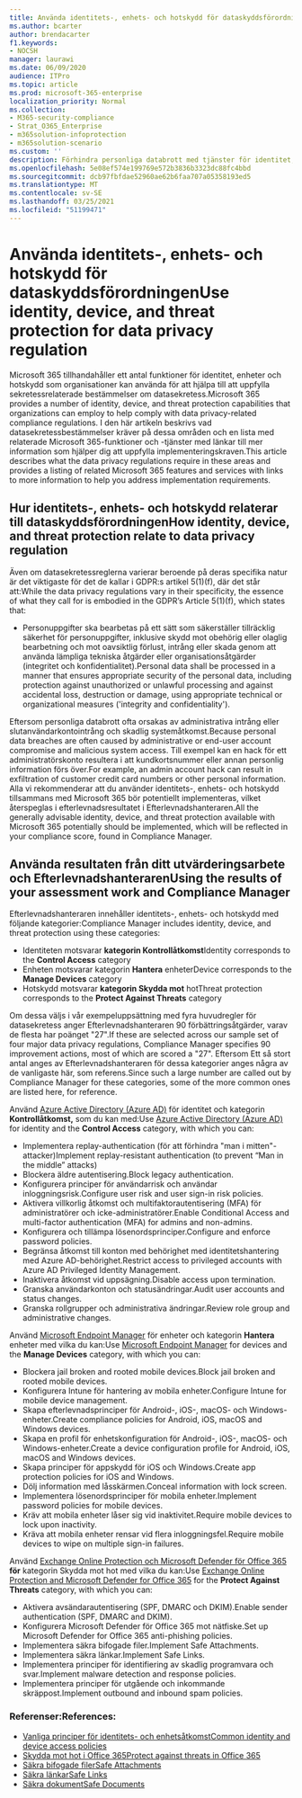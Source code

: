 ```yaml
---
title: Använda identitets-, enhets- och hotskydd för dataskyddsförordningen
ms.author: bcarter
author: brendacarter
f1.keywords:
- NOCSH
manager: laurawi
ms.date: 06/09/2020
audience: ITPro
ms.topic: article
ms.prod: microsoft-365-enterprise
localization_priority: Normal
ms.collection:
- M365-security-compliance
- Strat_O365_Enterprise
- m365solution-infoprotection
- m365solution-scenario
ms.custom: ''
description: Förhindra personliga databrott med tjänster för identitet, enhet och hotskydd i Microsoft 365.
ms.openlocfilehash: 5e08ef574e199769e572b3836b3323dc88fc4bbd
ms.sourcegitcommit: dcb97fbfdae52960ae62b6faa707a05358193ed5
ms.translationtype: MT
ms.contentlocale: sv-SE
ms.lasthandoff: 03/25/2021
ms.locfileid: "51199471"
---
```

# <a name="use-identity-device-and-threat-protection-for-data-privacy-regulation"></a><span data-ttu-id="0a10a-103">Använda identitets-, enhets- och hotskydd för dataskyddsförordningen</span><span class="sxs-lookup"><span data-stu-id="0a10a-103">Use identity, device, and threat protection for data privacy regulation</span></span>

<span data-ttu-id="0a10a-104">Microsoft 365 tillhandahåller ett antal funktioner för identitet, enheter och hotskydd som organisationer kan använda för att hjälpa till att uppfylla sekretessrelaterade bestämmelser om datasekretess.</span><span class="sxs-lookup"><span data-stu-id="0a10a-104">Microsoft 365 provides a number of identity, device, and threat protection capabilities that organizations can employ to help comply with data privacy-related compliance regulations.</span></span> <span data-ttu-id="0a10a-105">I den här artikeln beskrivs vad datasekretessbestämmelser kräver på dessa områden och en lista med relaterade Microsoft 365-funktioner och -tjänster med länkar till mer information som hjälper dig att uppfylla implementeringskraven.</span><span class="sxs-lookup"><span data-stu-id="0a10a-105">This article describes what the data privacy regulations require in these areas and provides a listing of related Microsoft 365 features and services with links to more information to help you address implementation requirements.</span></span>

## <a name="how-identity-device-and-threat-protection-relate-to-data-privacy-regulation"></a><span data-ttu-id="0a10a-106">Hur identitets-, enhets- och hotskydd relaterar till dataskyddsförordningen</span><span class="sxs-lookup"><span data-stu-id="0a10a-106">How identity, device, and threat protection relate to data privacy regulation</span></span>

<span data-ttu-id="0a10a-107">Även om datasekretessreglerna varierar beroende på deras specifika natur är det viktigaste för det de kallar i GDPR:s artikel 5(1)(f), där det står att:</span><span class="sxs-lookup"><span data-stu-id="0a10a-107">While the data privacy regulations vary in their specificity, the essence of what they call for is embodied in the GDPR’s Article 5(1)(f), which states that:</span></span>

- <span data-ttu-id="0a10a-108">Personuppgifter ska bearbetas på ett sätt som säkerställer tillräcklig säkerhet för personuppgifter, inklusive skydd mot obehörig eller olaglig bearbetning och mot oavsiktlig förlust, intrång eller skada genom att använda lämpliga tekniska åtgärder eller organisationsåtgärder (integritet och konfidentialitet).</span><span class="sxs-lookup"><span data-stu-id="0a10a-108">Personal data shall be processed in a manner that ensures appropriate security of the personal data, including protection against unauthorized or unlawful processing and against accidental loss, destruction or damage, using appropriate technical or organizational measures ('integrity and confidentiality').</span></span>

<span data-ttu-id="0a10a-109">Eftersom personliga databrott ofta orsakas av administrativa intrång eller slutanvändarkontointrång och skadlig systemåtkomst.</span><span class="sxs-lookup"><span data-stu-id="0a10a-109">Because personal data breaches are often caused by administrative or end-user account compromise and malicious system access.</span></span> <span data-ttu-id="0a10a-110">Till exempel kan en hack för ett administratörskonto resultera i att kundkortsnummer eller annan personlig information förs över.</span><span class="sxs-lookup"><span data-stu-id="0a10a-110">For example, an admin account hack can result in exfiltration of customer credit card numbers or other personal information.</span></span> <span data-ttu-id="0a10a-111">Alla vi rekommenderar att du använder identitets-, enhets- och hotskydd tillsammans med Microsoft 365 bör potentiellt implementeras, vilket återspeglas i efterlevnadsresultatet i Efterlevnadshanteraren.</span><span class="sxs-lookup"><span data-stu-id="0a10a-111">All the generally advisable identity, device, and threat protection available with Microsoft 365 potentially should be implemented, which will be reflected in your compliance score, found in Compliance Manager.</span></span>

## <a name="using-the-results-of-your-assessment-work-and-compliance-manager"></a><span data-ttu-id="0a10a-112">Använda resultaten från ditt utvärderingsarbete och Efterlevnadshanteraren</span><span class="sxs-lookup"><span data-stu-id="0a10a-112">Using the results of your assessment work and Compliance Manager</span></span>

<span data-ttu-id="0a10a-113">Efterlevnadshanteraren innehåller identitets-, enhets- och hotskydd med följande kategorier:</span><span class="sxs-lookup"><span data-stu-id="0a10a-113">Compliance Manager includes identity, device, and threat protection using these categories:</span></span>

- <span data-ttu-id="0a10a-114">Identiteten motsvarar **kategorin Kontrollåtkomst**</span><span class="sxs-lookup"><span data-stu-id="0a10a-114">Identity corresponds to the **Control Access** category</span></span>
- <span data-ttu-id="0a10a-115">Enheten motsvarar kategorin **Hantera** enheter</span><span class="sxs-lookup"><span data-stu-id="0a10a-115">Device corresponds to the **Manage Devices** category</span></span>
- <span data-ttu-id="0a10a-116">Hotskydd motsvarar **kategorin Skydda mot** hot</span><span class="sxs-lookup"><span data-stu-id="0a10a-116">Threat protection corresponds to the **Protect Against Threats** category</span></span>
 
<span data-ttu-id="0a10a-117">Om dessa väljs i vår exempeluppsättning med fyra huvudregler för datasekretess anger Efterlevnadshanteraren 90 förbättringsåtgärder, varav de flesta har poänget "27".</span><span class="sxs-lookup"><span data-stu-id="0a10a-117">If these are selected across our sample set of four major data privacy regulations, Compliance Manager specifies 90 improvement actions, most of which are scored a "27".</span></span> <span data-ttu-id="0a10a-118">Eftersom Ett så stort antal anges av Efterlevnadshanteraren för dessa kategorier anges några av de vanligaste här, som referens.</span><span class="sxs-lookup"><span data-stu-id="0a10a-118">Since such a large number are called out by Compliance Manager for these categories, some of the more common ones are listed here, for reference.</span></span>

<span data-ttu-id="0a10a-119">Använd [Azure Active Directory (Azure AD)](https://azure.microsoft.com/services/active-directory/) för identitet och kategorin **Kontrollåtkomst,** som du kan med:</span><span class="sxs-lookup"><span data-stu-id="0a10a-119">Use [Azure Active Directory (Azure AD)](https://azure.microsoft.com/services/active-directory/) for identity and the **Control Access** category, with which you can:</span></span>

- <span data-ttu-id="0a10a-120">Implementera replay-authentication (för att förhindra "man i mitten"-attacker)</span><span class="sxs-lookup"><span data-stu-id="0a10a-120">Implement replay-resistant authentication (to prevent “Man in the middle” attacks)</span></span>
- <span data-ttu-id="0a10a-121">Blockera äldre autentisering.</span><span class="sxs-lookup"><span data-stu-id="0a10a-121">Block legacy authentication.</span></span>
- <span data-ttu-id="0a10a-122">Konfigurera principer för användarrisk och användar inloggningsrisk.</span><span class="sxs-lookup"><span data-stu-id="0a10a-122">Configure user risk and user sign-in risk policies.</span></span>
- <span data-ttu-id="0a10a-123">Aktivera villkorlig åtkomst och multifaktorautentisering (MFA) för administratörer och icke-administratörer.</span><span class="sxs-lookup"><span data-stu-id="0a10a-123">Enable Conditional Access and multi-factor authentication (MFA) for admins and non-admins.</span></span>
- <span data-ttu-id="0a10a-124">Konfigurera och tillämpa lösenordsprinciper.</span><span class="sxs-lookup"><span data-stu-id="0a10a-124">Configure and enforce password policies.</span></span>
- <span data-ttu-id="0a10a-125">Begränsa åtkomst till konton med behörighet med identitetshantering med Azure AD-behörighet.</span><span class="sxs-lookup"><span data-stu-id="0a10a-125">Restrict access to privileged accounts with Azure AD Privileged Identity Management.</span></span>
- <span data-ttu-id="0a10a-126">Inaktivera åtkomst vid uppsägning.</span><span class="sxs-lookup"><span data-stu-id="0a10a-126">Disable access upon termination.</span></span>
- <span data-ttu-id="0a10a-127">Granska användarkonton och statusändringar.</span><span class="sxs-lookup"><span data-stu-id="0a10a-127">Audit user accounts and status changes.</span></span>
- <span data-ttu-id="0a10a-128">Granska rollgrupper och administrativa ändringar.</span><span class="sxs-lookup"><span data-stu-id="0a10a-128">Review role group and administrative changes.</span></span>

<span data-ttu-id="0a10a-129">Använd [Microsoft Endpoint Manager](https://www.microsoft.com/microsoft-365/microsoft-endpoint-manager) för enheter och kategorin **Hantera** enheter med vilka du kan:</span><span class="sxs-lookup"><span data-stu-id="0a10a-129">Use [Microsoft Endpoint Manager](https://www.microsoft.com/microsoft-365/microsoft-endpoint-manager) for devices and the **Manage Devices** category, with which you can:</span></span>

- <span data-ttu-id="0a10a-130">Blockera jail broken and rooted mobile devices.</span><span class="sxs-lookup"><span data-stu-id="0a10a-130">Block jail broken and rooted mobile devices.</span></span>
- <span data-ttu-id="0a10a-131">Konfigurera Intune för hantering av mobila enheter.</span><span class="sxs-lookup"><span data-stu-id="0a10a-131">Configure Intune for mobile device management.</span></span>
- <span data-ttu-id="0a10a-132">Skapa efterlevnadsprinciper för Android-, iOS-, macOS- och Windows-enheter.</span><span class="sxs-lookup"><span data-stu-id="0a10a-132">Create compliance policies for Android, iOS, macOS and Windows devices.</span></span>
- <span data-ttu-id="0a10a-133">Skapa en profil för enhetskonfiguration för Android-, iOS-, macOS- och Windows-enheter.</span><span class="sxs-lookup"><span data-stu-id="0a10a-133">Create a device configuration profile for Android, iOS, macOS and Windows devices.</span></span>
- <span data-ttu-id="0a10a-134">Skapa principer för appskydd för iOS och Windows.</span><span class="sxs-lookup"><span data-stu-id="0a10a-134">Create app protection policies for iOS and Windows.</span></span>
- <span data-ttu-id="0a10a-135">Dölj information med låsskärmen.</span><span class="sxs-lookup"><span data-stu-id="0a10a-135">Conceal information with lock screen.</span></span>
- <span data-ttu-id="0a10a-136">Implementera lösenordsprinciper för mobila enheter.</span><span class="sxs-lookup"><span data-stu-id="0a10a-136">Implement password policies for mobile devices.</span></span>
- <span data-ttu-id="0a10a-137">Kräv att mobila enheter låser sig vid inaktivitet.</span><span class="sxs-lookup"><span data-stu-id="0a10a-137">Require mobile devices to lock upon inactivity.</span></span>
- <span data-ttu-id="0a10a-138">Kräva att mobila enheter rensar vid flera inloggningsfel.</span><span class="sxs-lookup"><span data-stu-id="0a10a-138">Require mobile devices to wipe on multiple sign-in failures.</span></span>

<span data-ttu-id="0a10a-139">Använd [Exchange Online Protection och Microsoft Defender för Office 365](../security/office-365-security/defender-for-office-365.md) **för** kategorin Skydda mot hot med vilka du kan:</span><span class="sxs-lookup"><span data-stu-id="0a10a-139">Use [Exchange Online Protection and Microsoft Defender for Office 365](../security/office-365-security/defender-for-office-365.md) for the **Protect Against Threats** category, with which you can:</span></span>

- <span data-ttu-id="0a10a-140">Aktivera avsändarautentisering (SPF, DMARC och DKIM).</span><span class="sxs-lookup"><span data-stu-id="0a10a-140">Enable sender authentication (SPF, DMARC and DKIM).</span></span>
- <span data-ttu-id="0a10a-141">Konfigurera Microsoft Defender för Office 365 mot nätfiske.</span><span class="sxs-lookup"><span data-stu-id="0a10a-141">Set up Microsoft Defender for Office 365 anti-phishing policies.</span></span>
- <span data-ttu-id="0a10a-142">Implementera säkra bifogade filer.</span><span class="sxs-lookup"><span data-stu-id="0a10a-142">Implement Safe Attachments.</span></span>
- <span data-ttu-id="0a10a-143">Implementera säkra länkar.</span><span class="sxs-lookup"><span data-stu-id="0a10a-143">Implement Safe Links.</span></span>
- <span data-ttu-id="0a10a-144">Implementera principer för identifiering av skadlig programvara och svar.</span><span class="sxs-lookup"><span data-stu-id="0a10a-144">Implement malware detection and response policies.</span></span>
- <span data-ttu-id="0a10a-145">Implementera principer för utgående och inkommande skräppost.</span><span class="sxs-lookup"><span data-stu-id="0a10a-145">Implement outbound and inbound spam policies.</span></span>

### <a name="references"></a><span data-ttu-id="0a10a-146">Referenser:</span><span class="sxs-lookup"><span data-stu-id="0a10a-146">References:</span></span>

- [<span data-ttu-id="0a10a-147">Vanliga principer för identitets- och enhetsåtkomst</span><span class="sxs-lookup"><span data-stu-id="0a10a-147">Common identity and device access policies</span></span>](../security/office-365-security/identity-access-policies.md)
- [<span data-ttu-id="0a10a-148">Skydda mot hot i Office 365</span><span class="sxs-lookup"><span data-stu-id="0a10a-148">Protect against threats in Office 365</span></span>](https://support.office.com/article/protect-against-threats-in-office-365-b10023f6-f30f-45d3-b3ad-b71aa4aa0d58)
- [<span data-ttu-id="0a10a-149">Säkra bifogade filer</span><span class="sxs-lookup"><span data-stu-id="0a10a-149">Safe Attachments</span></span>](../security/office-365-security/safe-attachments.md)
- [<span data-ttu-id="0a10a-150">Säkra länkar</span><span class="sxs-lookup"><span data-stu-id="0a10a-150">Safe Links</span></span>](../security/office-365-security/safe-links.md)
- [<span data-ttu-id="0a10a-151">Säkra dokument</span><span class="sxs-lookup"><span data-stu-id="0a10a-151">Safe Documents</span></span>](../security/office-365-security/safe-docs.md)
